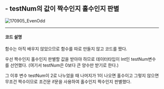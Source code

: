 ## - testNum의 값이 짝수인지 홀수인지 판별

![170905_EvenOdd](/Users/pro/Desktop/myGits/Fastcampus/Img/170905_EvenOdd.png)

** **

#### 코드 설명

함수는 아직 배우지 않았으므로 함수를 따로 만들지 않고 코드를 짰다.

우선 짝수인지 홀수인지 판별할 값을 받아야 하므로 데이터타입이 Int인 testNum변수를 선언했다. (여기서 testNum은 0보다 큰 양수만 받기로 한다.)

그 이후 변수 testNum이 2로 나누었을 때 나머지가 1이 나오면 홀수이고 그렇지 않으면 무조건 짝수이므로 조건문 if문을 사용하여 홀수인지 짝수인지 판별했다.